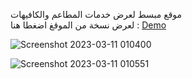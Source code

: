 موقع مبسط لعرض خدمات المطاعم والكافيهات
<br>
لعرض نسخة من الموقغ اضغطا هنا : <a href="#">Demo</a>



![Screenshot 2023-03-11 010400](https://user-images.githubusercontent.com/127425170/224507941-94c41868-8518-4c11-8aad-a202bd99a037.png)




![Screenshot 2023-03-11 010551](https://user-images.githubusercontent.com/127425170/224507994-23d43d98-9bf2-4f78-8b49-8d60cfa405d2.png)




